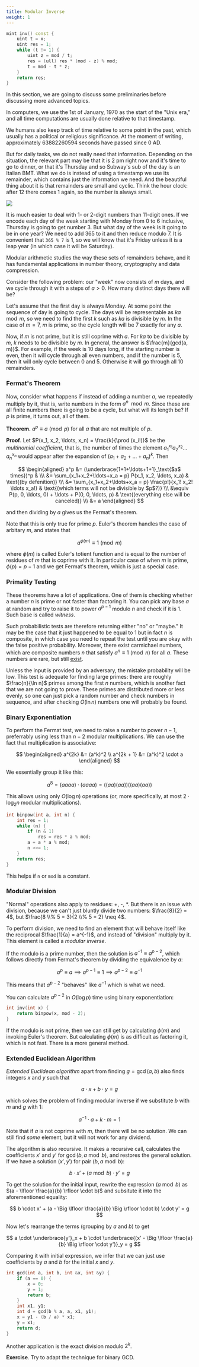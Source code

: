 ```yaml
---
title: Modular Inverse
weight: 1
---
```


```c++
mint inv() const {
    uint t = x;
    uint res = 1;
    while (t != 1) {
        uint z = mod / t;
        res = (ull) res * (mod - z) % mod;
        t = mod - t * z;
    }
    return res;
}
```

In this section, we are going to discuss some preliminaries before discussing more advanced topics.

In computers, we use the 1st of January, 1970 as the start of the "Unix era," and all time computations are usually done relative to that timestamp.

We humans also keep track of time relative to some point in the past, which usually has a political or religious significance. At the moment of writing, approximately 63882260594 seconds have passed since 0 AD.

But for daily tasks, we do not really need that information. Depending on the situation, the relevant part may be that it is 2 pm right now and it's time to go to dinner, or that it's Thursday and so Subway's sub of the day is an Italian BMT. What we do is instead of using a timestamp we use its remainder, which contains just the information we need. And the beautiful thing about it is that remainders are small and cyclic. Think the hour clock: after 12 there comes 1 again, so the number is always small.

![](../img/clock.gif)

It is much easier to deal with 1- or 2-digit numbers than 11-digit ones. If we encode each day of the weak starting with Monday from 0 to 6 inclusive, Thursday is going to get number 3. But what day of the week is it going to be in one year? We need to add 365 to it and then reduce modulo 7. It is convenient that `365 % 7` is 1, so we will know that it's Friday unless it is a leap year (in which case it will be Saturday).

Modular arithmetic studies the way these sets of remainders behave, and it has fundamental applications in number theory, cryptography and data compression.


Consider the following problem: our "week" now consists of $m$ days, and we cycle through it with a steps of $a > 0$. How many distinct days there will be?

Let's assume that the first day is always Monday. At some point the sequence of day is going to cycle. The days will be representable as $k a \mod m$, so we need to find the first $k$ such as $k a$ is divisible by $m$. In the case of $m=7$, $m$ is prime, so the cycle length will be 7 exactly for any $a$.

Now, if $m$ is not prime, but it is still coprime with $a$. For $ka$ to be divisible by $m$, $k$ needs to be divisible by $m$. In general, the answer is $\frac{m}{gcd(a, m)}$. For example, if the week is 10 days long, if the starting number is even, then it will cycle through all even numbers, and if the number is 5, then it will only cycle between 0 and 5. Otherwise it will go through all 10 remainders.

### Fermat's Theorem

Now, consider what happens if instead of adding a number $a$, we repeatedly multiply by it, that is, write numbers in the form $a^n \mod m$. Since these are all finite numbers there is going to be a cycle, but what will its length be? If $p$ is prime, it turns out, all of them.

**Theorem.** $a^p \equiv a \pmod p$ for all $a$ that are not multiple of $p$.

**Proof**. Let $P(x_1, x_2, \ldots, x_n) = \frac{k}{\prod (x_i!)}$ be the *multinomial coefficient*, that is, the number of times the element $a_1^{x_1} a_2^{x_2} \ldots a_n^{x_n}$ would appear after the expansion of $(a_1 + a_2 + \ldots + a_n)^k$. Then

$$
\begin{aligned}
a^p &= (\underbrace{1+1+\ldots+1+1}_\text{$a$ times})^p &
\\\ &= \sum_{x_1+x_2+\ldots+x_a = p} P(x_1, x_2, \ldots, x_a) & \text{(by defenition)}
\\\ &= \sum_{x_1+x_2+\ldots+x_a = p} \frac{p!}{x_1! x_2! \ldots x_a!} & \text{(which terms will not be divisible by $p$?)}
\\\ &\equiv P(p, 0, \ldots, 0) + \ldots + P(0, 0, \ldots, p) & \text{(everything else will be canceled)}
\\\ &= a
\end{aligned}
$$

and then dividing by $a$ gives us the Fermat's theorem.

Note that this is only true for prime $p$. Euler's theorem handles the case of arbitary $m$, and states that

$$
a^{\phi(m)} \equiv 1 \pmod m
$$

where $\phi(m)$ is called Euler's totient function and is equal to the number of residues of $m$ that is coprime with it. In particular case of when $m$ is prime, $\phi(p) = p - 1$ and we get Fermat's theorem, which is just a special case.

### Primality Testing

These theorems have a lot of applications. One of them is checking whether a number $n$ is prime or not faster than factoring it. You can pick any base $a$ at random and try to raise it to power $a^{p-1}$ modulo $n$ and check if it is $1$. Such base is called *witness*.

Such probabilistic tests are therefore returning either "no" or "maybe." It may be the case that it just happened to be equal to $1$ but in fact $n$ is composite, in which case you need to repeat the test until you are okay with the false positive probability. Moreover, there exist carmichael numbers, which are composite numbers $n$ that satisfy $a^n \equiv 1 \pmod n$ for all $a$. These numbers are rare, but still [exist](https://oeis.org/A002997).

Unless the input is provided by an adversary, the mistake probability will be low. This test is adequate for finding large primes: there are roughly $\frac{n}{\ln n}$ primes among the first $n$ numbers, which is another fact that we are not going to prove. These primes are distributed more or less evenly, so one can just pick a random number and check numbers in sequence, and after checking $O(\ln n)$ numbers one will probably be found.

### Binary Exponentiation

To perform the Fermat test, we need to raise a number to power $n-1$, preferrably using less than $n-2$ modular multiplications. We can use the fact that multiplication is associative:

$$
\begin{aligned}
    a^{2k}       &= (a^k)^2
\\  a^{2k + 1} &= (a^k)^2 \cdot a
\end{aligned}
$$

We essentially group it like this:

$$
a^8 = (aaaa) \cdot (aaaa) = ((aa)(aa))((aa)(aa))
$$

This allows using only $O(\log n)$ operations (or, more specifically, at most $2 \cdot \log_2 n$ modular multiplications).

```c++
int binpow(int a, int n) {
    int res = 1;
    while (n) {
        if (n & 1)
            res = res * a % mod;
        a = a * a % mod;
        n >>= 1;
    }
    return res;
}
```

This helps if `n` or `mod` is a constant.

### Modular Division

"Normal" operations also apply to residues: +, -, *. But there is an issue with division, because we can't just bluntly divide two numbers: $\frac{8}{2} = 4$, but $\frac{8 \\% 5 = 3}{2 \\% 5 = 2} \neq 4$.

To perform division, we need to find an element that will behave itself like the reciprocal $\frac{1}{a} = a^{-1}$, and instead of "division" multiply by it. This element is called a *modular inverse*.

If the modulo is a prime number, then the solution is $a^{-1} \equiv a^{p-2}$, which follows directly from Fermat's theorem by dividing the equivalence by $a$:

$$
a^p \equiv a \implies a^{p-1} \equiv 1 \implies a^{p-2} \equiv a^{-1}
$$

This means that $a^{p-2}$ "behaves" like $a^{-1}$ which is what we need.

You can calculate $a^{p-2}$ in $O(\log p)$ time using binary exponentiation:

```c++
int inv(int x) {
    return binpow(x, mod - 2);
}
```

If the modulo is not prime, then we can still get by calculating $\phi(m)$ and invoking Euler's theorem. But calculating $\phi(m)$ is as difficult as factoring it, which is not fast. There is a more general method.

### Extended Euclidean Algorithm

*Extended Euclidean algorithm* apart from finding $g = \gcd(a, b)$ also finds integers $x$ and $y$ such that

$$
a \cdot x + b \cdot y = g
$$

which solves the problem of finding modular inverse if we substitute $b$ with $m$ and $g$ with $1$:

$$
a^{-1} \cdot a + k \cdot m = 1
$$

Note that if $a$ is not coprime with $m$, then there will be no solution. We can still find *some* element, but it will not work for any dividend.

The algorithm is also recursive. It makes a recursive call, calculates the coefficients $x'$ and $y'$ for $\gcd(b, a \bmod b)$, and restores the general solution. If we have a solution $(x', y')$ for pair $(b, a \bmod b)$:

$$
b \cdot x' + (a \bmod b) \cdot y' = g
$$

To get the solution for the initial input, rewrite the expression $(a \bmod b)$ as $(a - \lfloor \frac{a}{b} \rfloor \cdot b)$ and subsitute it into the aforementioned equality:

$$
b \cdot x' + (a - \Big \lfloor \frac{a}{b} \Big \rfloor \cdot b) \cdot y' = g
$$

Now let's rearrange the terms (grouping by $a$ and $b$) to get

$$
a \cdot \underbrace{y'}_x + b \cdot \underbrace{(x' - \Big \lfloor \frac{a}{b} \Big \rfloor \cdot y')}_y = g
$$

Comparing it with initial expression, we infer that we can just use coefficients by $a$ and $b$ for the initial $x$ and $y$.

```c++
int gcd(int a, int b, int &x, int &y) {
    if (a == 0) {
        x = 0;
        y = 1;
        return b;
    }
    int x1, y1;
    int d = gcd(b % a, a, x1, y1);
    x = y1 - (b / a) * x1;
    y = x1;
    return d;
}
```

Another application is the exact division modulo $2^k$.

**Exercise**. Try to adapt the technique for binary GCD.
